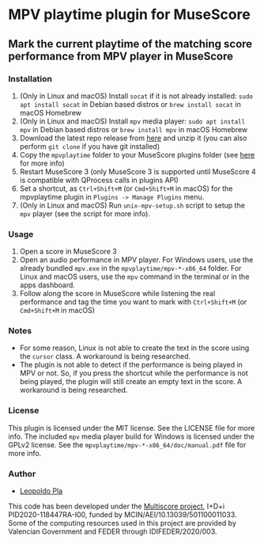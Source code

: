 # MPV playtime plugin for MuseScore
## Mark the current playtime of the matching score performance from MPV player in MuseScore

### Installation
1. (Only in Linux and macOS) Install `socat` if it is not already installed: `sudo apt install socat` in Debian based distros or `brew install socat` in macOS Homebrew
2. (Only in Linux and macOS) Install `mpv` media player: `sudo apt install mpv` in Debian based distros or `brew install mpv` in macOS Homebrew
3. Download the latest repo release from [here](https://github.com/multiscore/mpvplaytime/archive/refs/heads/main.zip) and unzip it (you can also perform `git clone` if you have git installed)
4. Copy the `mpvplaytime` folder to your MuseScore plugins folder (see [here](https://musescore.org/en/handbook/plugins#installing-and-removing-plugins) for more info)
5. Restart MuseScore 3 (only MuseScore 3 is supported until MuseScore 4 is compatible with QProcess calls in plugins API)
6. Set a shortcut, as `Ctrl+Shift+M` (or `Cmd+Shift+M` in macOS) for the mpvplaytime plugin in `Plugins -> Manage Plugins` menu.
7. (Only in Linux and macOS) Run `unix-mpv-setup.sh` script to setup the `mpv` player (see the script for more info).

### Usage
1. Open a score in MuseScore 3
2. Open an audio performance in MPV player. For Windows users, use the already bundled `mpv.exe` in the `mpvplaytime/mpv-*-x86_64` folder. For Linux and macOS users, use the `mpv` command in the terminal or in the apps dashboard.
3. Follow along the score in MuseScore while listening the real performance and tag the time you want to mark with `Ctrl+Shift+M` (or `Cmd+Shift+M` in macOS)

### Notes
- For some reason, Linux is not able to create the text in the score using the `cursor` class. A workaround is being researched.
- The plugin is not able to detect if the performance is being played in MPV or not. So, if you press the shortcut while the performance is not being played, the plugin will still create an empty text in the score. A workaround is being researched.

### License
This plugin is licensed under the MIT license. See the LICENSE file for more info. The included `mpv` media player build for Windows is licensed under the GPLv2 license. See the `mpvplaytime/mpv-*-x86_64/doc/manual.pdf` file for more info.

### Author
- [Leopoldo Pla](lpla.github.io)

This code has been developed under the [Multiscore project](https://sites.google.com/view/multiscore-project/home), I+D+i PID2020-118447RA-I00, funded by MCIN/AEI/10.13039/501100011033. Some of the computing resources used in this project are provided by Valencian Government and FEDER through IDIFEDER/2020/003.
